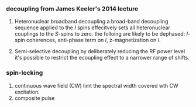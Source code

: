 ### decoupling from James Keeler's 2014 lecture

1. Heteronuclear broadband decoupling
  a broad-band decoupling sequence applied to the *I* spins effecitvely sets all heteronuclear couplings to the *S*-spins to zero. the folloing are likely to be dephased: *I*-spin coherences, anti-phase term on *I*, z-magnetization on *I*.

2. Semi-selective decoupling
  by deliberately reducing the RF power level it's possible to restrict the ecoupling effect to a narrower range of shifts.

### spin-locking
1. continuous wave field (CW)
  limt the spectral width covered wth CW excitation.
2. composite pulse
  
